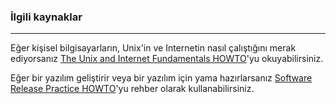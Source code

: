 ### İlgili kaynaklar
---

Eğer kişisel bilgisayarların, Unix'in ve Internetin nasıl çalıştığını merak ediyorsanız [The Unix and Internet Fundamentals HOWTO](http://en.tldp.org/HOWTO/Unix-and-Internet-Fundamentals-HOWTO/)'yu okuyabilirsiniz.

Eğer bir yazılım geliştirir veya bir yazılım için yama hazırlarsanız [Software Release Practice HOWTO](http://en.tldp.org/HOWTO/Software-Release-Practice-HOWTO/index.html)'yu rehber olarak kullanabilirsiniz.